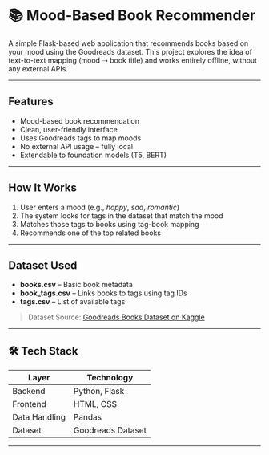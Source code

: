 # 📚 Mood-Based Book Recommender

A simple Flask-based web application that recommends books based on your mood using the Goodreads dataset. This project explores the idea of text-to-text mapping (mood ➝ book title) and works entirely offline, without any external APIs.

---

##  Features

-  Mood-based book recommendation
-  Clean, user-friendly interface
-  Uses Goodreads tags to map moods
-  No external API usage – fully local
-  Extendable to foundation models (T5, BERT)

---

##  How It Works

1. User enters a mood (e.g., *happy*, *sad*, *romantic*)
2. The system looks for tags in the dataset that match the mood
3. Matches those tags to books using tag-book mapping
4. Recommends one of the top related books

---

##  Dataset Used

- **books.csv** – Basic book metadata
- **book_tags.csv** – Links books to tags using tag IDs
- **tags.csv** – List of available tags

> Dataset Source: [Goodreads Books Dataset on Kaggle](https://www.kaggle.com/datasets/zygmunt/goodbooks-10k)

---

## 🛠 Tech Stack

| Layer         | Technology        |
|---------------|-------------------|
| Backend       | Python, Flask     |
| Frontend      | HTML, CSS         |
| Data Handling | Pandas            |
| Dataset       | Goodreads Dataset |

---
